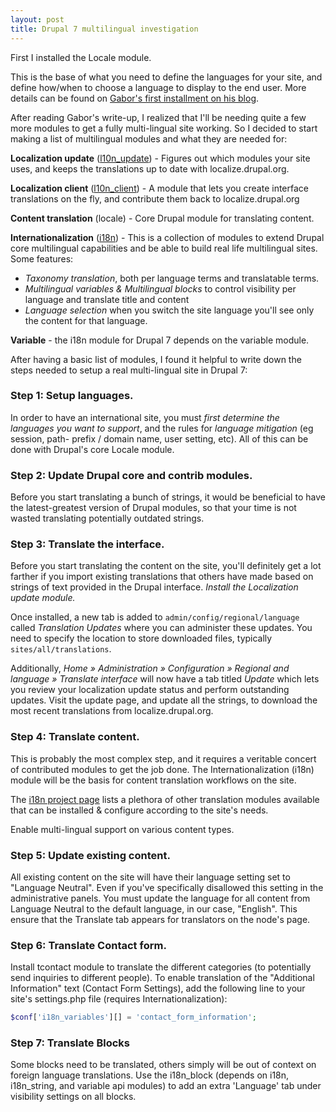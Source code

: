 ```yaml
---
layout: post
title: Drupal 7 multilingual investigation
---
```


First I installed the Locale module.

This is the base of what you need to define the languages for your site, and
define how/when to choose a language to display to the end user.  More details
can be found on [Gabor's first installment on his blog][gabor].

After reading Gabor's write-up, I realized that I'll be needing quite a few more
modules to get a fully multi-lingual site working. So I decided to start making
a list of multilingual modules and what they are needed for:


**Localization update** ([l10n_update][l10n_update]) - Figures out which modules your site uses,
and keeps the translations up to date with localize.drupal.org.

**Localization client** ([l10n_client][l10n_client]) - A module that lets you create interface
translations on the fly, and contribute them back to localize.drupal.org

**Content translation** (locale) - Core Drupal module for translating content.

**Internationalization** ([i18n][i18n]) - This is a collection of modules to extend Drupal
core multilingual capabilities and be able to build real life multilingual
sites. Some features:

*   _Taxonomy translation_, both per language terms and translatable terms.
*   _Multilingual variables & Multilingual blocks_ to control visibility per
    language and translate title and content
*   _Language selection_ when you switch the site language you'll see only
    the content for that language.

**Variable** -  the i18n module for Drupal 7 depends on the variable
module.

After having a basic list of modules, I found it helpful to write down the steps
needed to setup a real multi-lingual site in Drupal 7:

### Step 1: Setup languages.

In order to have an international site, you must *first determine the languages
you want to support*, and the rules for *language mitigation* (eg session, path-
prefix / domain name, user setting, etc). All of this can be done with Drupal's
core Locale module.


### Step 2: Update Drupal core and contrib modules.

Before you start translating a bunch of strings, it would be beneficial to have
the latest-greatest version of Drupal modules, so that your time is not wasted
translating potentially outdated strings.


### Step 3: Translate the interface.

Before you start translating the content on the site, you'll definitely get a
lot farther if you import existing translations that others have made based on
strings of text provided in the Drupal interface.  *Install the Localization
update module.*

Once installed, a new tab is added to `admin/config/regional/language` called
_Translation Updates_ where you can administer these updates. You need to
specify the location to store downloaded files, typically
 `sites/all/translations`.

Additionally, _Home » Administration » Configuration » Regional and language
» Translate interface_ will now have a tab titled _Update_ which lets you
review your localization update status and perform outstanding updates.
Visit the update page, and update all the strings, to download the most recent
translations from localize.drupal.org.


### Step 4: Translate content.

This is probably the most complex step, and it requires a veritable concert of
contributed modules to get the job done.  The Internationalization (i18n) module
will be the basis for content translation workflows on the site.

The [i18n project page][i18n] lists a plethora of other translation modules
available that can be installed & configure according to the site's needs.

Enable multi-lingual support on various content types.


### Step 5: Update existing content.

All existing content on the site will have their language setting set to
"Language Neutral". Even if you've specifically disallowed this setting in the
administrative panels. You must update the language for all content from
Language Neutral to the default language, in  our case, "English".  This ensure
that the Translate tab  appears for translators on the node's page.


### Step 6: Translate Contact form.

Install tcontact module to translate the different categories (to potentially
send inquiries to different people). To enable translation of the "Additional
Information" text (Contact Form Settings), add the following line to your site's
settings.php file (requires Internationalization):

```php
$conf['i18n_variables'][] = 'contact_form_information';
```

### Step 7: Translate Blocks

Some blocks need to be translated, others simply will be out of context on
foreign language translations. Use the i18n_block (depends on i18n, i18n_string,
and variable api modules) to add an extra 'Language' tab under visibility
settings on all blocks.


[gabor]: http://hojtsy.hu/blog/2011-jan-19/drupal-7039s-new-multilingual-systems-part-1-basics
[i18n]: https://www.drupal.org/project/i18n
[l10n_update]: https://www.drupal.org/project/l10n_update
[l10n_client]: https://www.drupal.org/project/l10n_client
